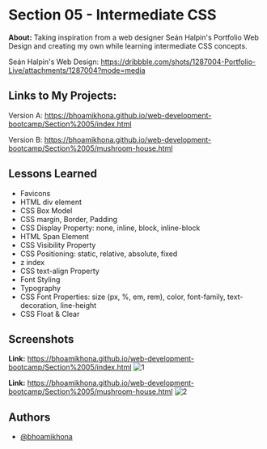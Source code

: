 # Section 05 - Intermediate CSS

**About:** Taking inspiration from a web designer Seán Halpin's Portfolio Web Design and creating my own while learning intermediate CSS concepts.

Seán Halpin's Web Design: https://dribbble.com/shots/1287004-Portfolio-Live/attachments/1287004?mode=media

## **Links to My Projects:**

Version A: https://bhoamikhona.github.io/web-development-bootcamp/Section%2005/index.html

Version B: https://bhoamikhona.github.io/web-development-bootcamp/Section%2005/mushroom-house.html
## Lessons Learned

- Favicons
- HTML div element
- CSS Box Model
- CSS margin, Border, Padding
- CSS Display Property: none, inline, block, inline-block
- HTML Span Element
- CSS Visibility Property
- CSS Positioning: static, relative, absolute, fixed
- z index
- CSS text-align Property
- Font Styling
- Typography
- CSS Font Properties: size (px, %, em, rem), color, font-family, text-decoration, line-height 
- CSS Float & Clear

## Screenshots

**Link:** https://bhoamikhona.github.io/web-development-bootcamp/Section%2005/index.html
![1](https://user-images.githubusercontent.com/50435319/201473073-6a40da21-38e2-4184-bff9-f20ae09cdf71.PNG)

**Link:** https://bhoamikhona.github.io/web-development-bootcamp/Section%2005/mushroom-house.html
![2](https://user-images.githubusercontent.com/50435319/201473078-12a8da3d-d332-47a4-991c-6e3525b73a6f.PNG)

## Authors

- [@bhoamikhona](https://github.com/bhoamikhona)
